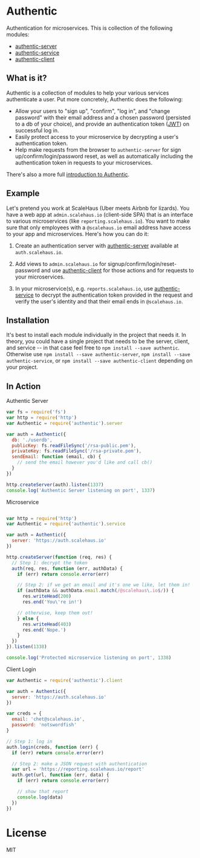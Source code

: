 # Authentic

Authentication for microservices. This is collection of the following modules:

* [authentic-server](https://github.com/davidguttman/authentic-server)
* [authentic-service](https://github.com/davidguttman/authentic-service)
* [authentic-client](https://github.com/davidguttman/authentic-client)

## What is it? ##

Authentic is a collection of modules to help your various services authenticate a user. Put more concretely, Authentic does the following:

* Allow your users to "sign up", "confirm", "log in", and "change password" with their email address and a chosen password (persisted to a db of your choice), and provide an authentication token ([JWT](http://jwt.io)) on successful log in.
* Easily protect access to your microservice by decrypting a user's authentication token.
* Help make requests from the browser to `authentic-server` for sign up/confirm/login/password reset, as well as automatically including the authentication token in requests to your microservices.

There's also a more full [introduction to Authentic](http://dry.ly/authentic).

## Example ##

Let's pretend you work at ScaleHaus (Uber meets Airbnb for lizards). You have a web app at `admin.scalehaus.io` (client-side SPA) that is an interface to various microservices (like `reporting.scalehaus.io`). You want to make sure that only employees with a `@scalehaus.io` email address have access to your app and microservices. Here's how you can do it:

1) Create an authentication server with [authentic-server](https://github.com/davidguttman/authentic-server) available at `auth.scalehaus.io`.

2) Add views to `admin.scalehaus.io` for signup/confirm/login/reset-password and use [authentic-client](https://github.com/davidguttman/authentic-client) for those actions and for requests to your microservices.

3) In your microservice(s), e.g. `reports.scalehaus.io`, use [authentic-service](https://github.com/davidguttman/authentic-service) to decrypt the authentication token provided in the request and verify the user's identity and that their email ends in `@scalehaus.io`.

## Installation ##

It's best to install each module individually in the project that needs it. In theory, you could have a single project that needs to be the server, client, and service -- in that case feel free to `npm install --save authentic`. Otherwise use `npm install --save authentic-server`, `npm install --save authentic-service`, or `npm install --save authentic-client` depending on your project.

## In Action ##

Authentic Server

```js
var fs = require('fs')
var http = require('http')
var Authentic = require('authentic').server

var auth = Authentic({
  db: './userdb',
  publicKey: fs.readFileSync('/rsa-public.pem'),
  privateKey: fs.readFileSync('/rsa-private.pem'),
  sendEmail: function (email, cb) {
    // send the email however you'd like and call cb()
  }
})

http.createServer(auth).listen(1337)
console.log('Authentic Server listening on port', 1337)
```

Microservice
```js

var http = require('http')
var Authentic = require('authentic').service

var auth = Authentic({
  server: 'https://auth.scalehaus.io'
})

http.createServer(function (req, res) {
  // Step 1: decrypt the token
  auth(req, res, function (err, authData) {
    if (err) return console.error(err)

    // Step 2: if we get an email and it's one we like, let them in!
    if (authData && authData.email.match(/@scalehaus\.io$/)) {
      res.writeHead(200)
      res.end('You\'re in!')

    // otherwise, keep them out!
    } else {
      res.writeHead(403)
      res.end('Nope.')
    }
  })
}).listen(1338)

console.log('Protected microservice listening on port', 1338)

```

Client Login
```js
var Authentic = require('authentic').client

var auth = Authentic({
  server: 'https://auth.scalehaus.io'
})

var creds = {
  email: 'chet@scalehaus.io',
  password: 'notswordfish'
}

// Step 1: log in
auth.login(creds, function (err) {
  if (err) return console.error(err)

  // Step 2: make a JSON request with authentication
  var url = 'https://reporting.scalehaus.io/report'
  auth.get(url, function (err, data) {
    if (err) return console.error(err)

    // show that report
    console.log(data)
  })
})

```

# License

MIT
